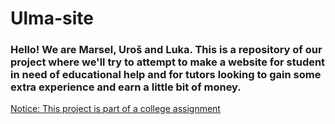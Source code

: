 # Ulma-site
<h3> Hello! We are Marsel, Uroš and Luka. This is a repository of our project where we'll try to attempt to make a website for student in need of educational help and for tutors looking to gain some extra experience and earn a little bit of money.
</h2>
<u >Notice: This project is part of a college assignment
